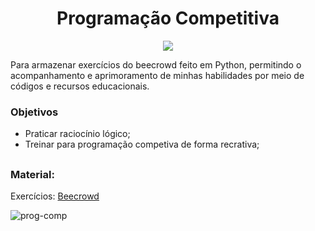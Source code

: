 <div>
  <h1 align="center"> Programação Competitiva </h1>
  <p align="center">
    <img loading="lazy" src="http://img.shields.io/static/v1?label=STATUS&message=EM%20DESENVOLVIMENTO&color=GREEN&style=for-the-badge"/>
  </p>
</div>

Para armazenar exercícios do beecrowd feito em Python, permitindo o acompanhamento e aprimoramento de minhas habilidades por meio de códigos e recursos educacionais.

### Objetivos

- Praticar raciocínio lógico;
- Treinar para programação competiva de forma recrativa;

##

### Material:

Exercícios: [Beecrowd](https://judge.beecrowd.com/pt)

![prog-comp](https://github.com/JVAS42/programacao-competitiva/assets/61116930/20e41273-f8cb-44bf-8e93-0f2dd6bdb45a)
